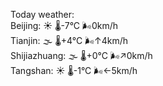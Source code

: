 Today weather:  
Beijing: ☀️ 🌡️-7°C 🌬️0km/h  
Tianjin: 🌫  🌡️+4°C 🌬️↑4km/h  
Shijiazhuang: 🌫  🌡️+0°C 🌬️↗0km/h  
Tangshan: ☀️ 🌡️-1°C 🌬️←5km/h  
